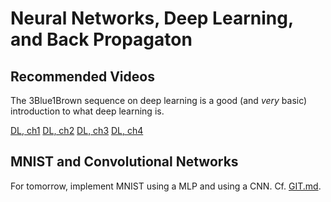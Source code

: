 # Neural Networks, Deep Learning, and Back Propagaton

## Recommended Videos

The 3Blue1Brown sequence on deep learning is a good (and _very_ basic)
introduction to what deep learning is.

[DL, ch1](https://www.youtube.com/watch?v=aircAruvnKk)
[DL, ch2](https://www.youtube.com/watch?v=IHZwWFHWa-w)
[DL, ch3](https://www.youtube.com/watch?v=Ilg3gGewQ5U)
[DL, ch4](https://www.youtube.com/watch?v=tIeHLnjs5U8)


## MNIST and Convolutional Networks

For tomorrow, implement MNIST using a MLP and using a CNN.  Cf. [GIT.md](../GIT.md).
